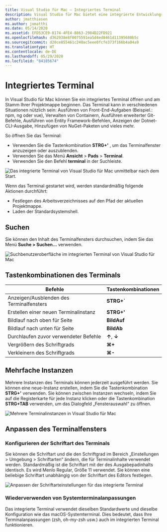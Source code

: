 ```yaml
---
title: Visual Studio für Mac – Integriertes Terminal
description: Visual Studio für Mac bietet eine integrierte Entwicklungsumgebung zum Erstellen von .NET-Anwendungen unter macOS. Dazu gehören ASP.NET Core-Websites und Xamarin-Projekte für iOS, Android, Mac und Xamarin.Forms.
author: jmatthiesen
ms.author: jomatthi
ms.date: 05/14/2020
ms.assetid: EFD53CE9-8174-4FE4-8863-2984D22FD921
ms.openlocfilehash: d362938e8f0075591ea5d4ed8461d11395680b5c
ms.sourcegitcommit: d20ce855461c240ac5eee0fcfe373f166b4a04a9
ms.translationtype: HT
ms.contentlocale: de-DE
ms.lasthandoff: 05/29/2020
ms.locfileid: "84185674"
---
```

# <a name="integrated-terminal"></a>Integriertes Terminal
In Visual Studio für Mac können Sie ein integriertes Terminal öffnen und am Stamm Ihrer Projektmappe beginnen. Das Terminal kann in verschiedenen Situationen nützlich sein: Ausführen von Front-End-Aufgaben (Beispiel.: npm, ng oder vue), Verwalten von Containern, Ausführen erweiterter Git-Befehle, Ausführen von Entity Framework-Befehlen, Anzeigen der Dotnet-CLI-Ausgabe, Hinzufügen von NuGet-Paketen und vieles mehr. 

So öffnen Sie das Terminal:
- Verwenden Sie die Tastenkombination **STRG+'** , um das Terminalfenster anzuzeigen oder auszublenden.
- Verwenden Sie das Menü **Ansicht** \> **Pads**  \> **Terminal**.
- Verwenden Sie den Befehl **terminal** in der Suchleiste.

![*Das integrierte Terminal von Visual Studio für Mac unmittelbar nach dem Start.*](media/integrated-terminal-intro.png)

Wenn das Terminal gestartet wird, werden standardmäßig folgende Aktionen durchführt:
- Festlegen des Arbeitsverzeichnisses auf den Pfad der aktuellen Projektmappe.
- Laden der Standardsystemshell.

## <a name="search"></a>Suchen
Sie können den Inhalt des Terminalfensters durchsuchen, indem Sie das Menü **Suche > Suchen...** verwenden.

![*Suchbenutzeroberfläche im integrierten Terminal von Visual Studio für Mac*](media/integrated-terminal-search.png)

## <a name="terminal-keyboard-shortcuts"></a>Tastenkombinationen des Terminals
|Befehle|Tastenkombinationen|
|-|-|
|Anzeigen/Ausblenden des Terminalfensters|**STRG+`**|
|Erstellen einer neuen Terminalinstanz|**STRG+'**|
|Bildlauf nach oben für Seite|**BildAuf**|
|Bildlauf nach unten für Seite|**BildAb**|
|Durchlaufen zuvor verwendeter Befehle|**↑**, **↓**|
|Vergrößern des Schriftgrads|**⌘+**|
|Verkleinern des Schriftgrads|**⌘-**|

## <a name="multiple-instances"></a>Mehrfache Instanzen
Mehrere Instanzen des Terminals können jederzeit ausgeführt werden. Sie können eine neue-Instanz erstellen, indem Sie die Tastenkombination **STRG+'** verwenden. Sie können zwischen Instanzen wechseln, indem Sie auf die Registerkarte für jede Instanz klicken oder die Tastenkombination **STRG+TAB** verwenden, um das Dialogfeld „Fensterauswahl“ zu öffnen.

![*Mehrere Terminalinstanzen in Visual Studio für Mac*](media/integrated-terminal-multiple-instances.png) 

## <a name="customizing-the-terminal-window"></a>Anpassen des Terminalfensters
### <a name="configuring-the-terminal-font"></a>Konfigurieren der Schriftart des Terminals
Sie können die Schriftart und die den Schriftgrad im Bereich „Einstellungen > Umgebung > Schriftarten“ ändern, die für Terminalinhalte verwendet werden. Standardmäßig ist die Schriftart mit der des Ausgabepadinhalts identisch. Es wird Menlo Regular, Größe 11 verwendet. Sie können eine beliebige Schriftart unabhängig von der Schriftart des Editors festlegen.

![*Anpassen der Schriftarteinstellungen für das integrierte Terminal*](media/integrated-terminal-change-font.png)

### <a name="reusing-system-terminal-customizations"></a>Wiederverwenden von Systemterminalanpassungen
Das integrierte Terminal verwendet dieselben Standardwerte und dieselbe Konfiguration wie das macOS-Systemterminal. Dies bedeutet, dass Ihre Terminalanpassungen (zsh, oh-my-zsh usw.) auch im integrierten Terminal funktionieren.
